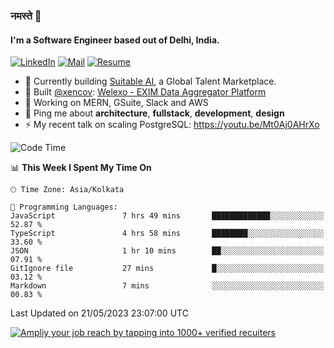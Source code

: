 ### नमस्ते 🙏

#### I'm a Software Engineer based out of Delhi, India.

[![LinkedIn](https://img.shields.io/badge/linkedin-%230077B5.svg)](https://linkedin.com/in/sambhav2612)
[![Mail](https://img.shields.io/badge/gmail-D14836)](mailto:sambhavjain2612@gmail.com)
[![Resume](https://img.shields.io/badge/resume-%23#FFFF00.svg)](https://mega.nz/file/IjA3yaoB#BFfQg1-aKva0piAd_wWs8Hf5dlnYRQ2ZkwtYwNMzBhA)

- 🏢 Currently building [Suitable AI](https://suitable.ai), a Global Talent Marketplace.
- 💅 Built [@xencov](https://github.com/xencov): [Welexo - EXIM Data Aggregator Platform](https://welexo.com)
- 🌱 Working on MERN, GSuite, Slack and AWS
- 💬 Ping me about **architecture**, **fullstack**, **development**, **design**
- ⚡️ My recent talk on scaling PostgreSQL: https://youtu.be/Mt0Aj0AHrXo

<!--START_SECTION:waka-->
![Code Time](http://img.shields.io/badge/Code%20Time-3%2C402%20hrs%2017%20mins-blue)

📊 **This Week I Spent My Time On** 

```text
🕑︎ Time Zone: Asia/Kolkata

💬 Programming Languages: 
JavaScript               7 hrs 49 mins       █████████████░░░░░░░░░░░░   52.87 % 
TypeScript               4 hrs 58 mins       ████████░░░░░░░░░░░░░░░░░   33.60 % 
JSON                     1 hr 10 mins        ██░░░░░░░░░░░░░░░░░░░░░░░   07.91 % 
GitIgnore file           27 mins             █░░░░░░░░░░░░░░░░░░░░░░░░   03.12 % 
Markdown                 7 mins              ░░░░░░░░░░░░░░░░░░░░░░░░░   00.83 % 
```


 Last Updated on 21/05/2023 23:07:00 UTC
<!--END_SECTION:waka-->

[![Ampliy your job reach by tapping into 1000+ verified recuiters](https://user-images.githubusercontent.com/19583619/212717528-45b497fd-e886-4452-90fe-93829667bd63.png)](https://app.suitable.ai/login)

